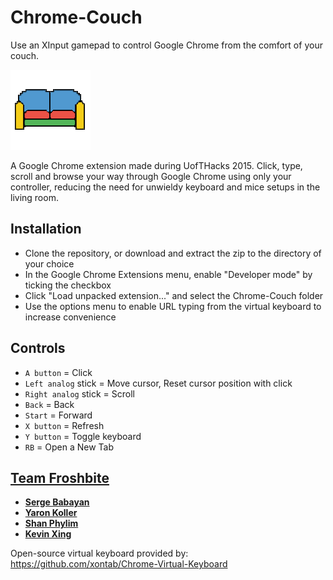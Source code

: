 # Chrome-Couch
Use an XInput gamepad to control Google Chrome from the comfort of your couch.

![Extension icon](https://raw.githubusercontent.com/FroshBite/Chrome-Couch/master/icon128.png)

A Google Chrome extension made during UofTHacks 2015. Click, type, scroll and browse your way through Google Chrome using only your controller, reducing the need for unwieldy keyboard and mice setups in the living room.

## Installation

* Clone the repository, or download and extract the zip to the directory of your choice
* In the Google Chrome Extensions menu, enable "Developer mode" by ticking the checkbox
* Click "Load unpacked extension..." and select the Chrome-Couch folder
* Use the options menu to enable URL typing from the virtual keyboard to increase convenience

## Controls

* `A button` = Click
* `Left analog` stick = Move cursor, Reset cursor position with click
* `Right analog` stick = Scroll
* `Back` = Back
* `Start` = Forward
* `X button` = Refresh
* `Y button` = Toggle keyboard
* `RB` = Open a New Tab

## [Team Froshbite](https://github.com/FroshBite)

* [**Serge Babayan**](https://github.com/sergei1152)
* [**Yaron Koller**](https://github.com/yaronkoller)
* [**Shan Phylim**](https://github.com/shanpls)
* [**Kevin Xing**](http://github.com/ggkevinxing)

Open-source virtual keyboard provided by: https://github.com/xontab/Chrome-Virtual-Keyboard
